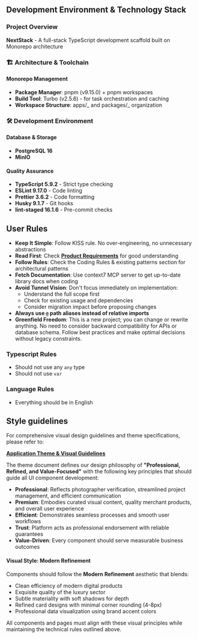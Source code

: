 ## Development Environment & Technology Stack

### Project Overview

**NextStack** - A full-stack TypeScript development scaffold built on Monorepo architecture

### 🏗️ Architecture & Toolchain

#### Monorepo Management

- **Package Manager**: pnpm (v9.15.0) + pnpm workspaces
- **Build Tool**: Turbo (v2.5.6) - for task orchestration and caching
- **Workspace Structure**: apps/_ and packages/_ organization

### 🛠️ Development Environment

#### Database & Storage

- **PostgreSQL 16**
- **MinIO**

#### Quality Assurance

- **TypeScript 5.9.2** - Strict type checking
- **ESLint 9.17.0** - Code linting
- **Prettier 3.6.2** - Code formatting
- **Husky 9.1.7** - Git hooks
- **lint-staged 16.1.6** - Pre-commit checks

## User Rules

- **Keep It Simple**: Follow KISS rule. No over-engineering, no unnecessary abstractions
- **Read First**: Check **[Product Requirements](./docs/PRODUCT.md)** for good understanding
- **Follow Rules**: Check the Coding Rules & existing patterns section for architectural patterns
- **Fetch Documentation**: Use context7 MCP server to get up-to-date library docs when coding
- **Avoid Tunnel Vision**: Don't focus immediately on implementation:
  - Understand the full scope first
  - Check for existing usage and dependencies
  - Consider migration impact before proposing changes
- **Always use `@` path aliases instead of relative imports**
- **Greenfield Freedom**: This is a new project; you can change or rewrite anything. No need to consider backward compatibility for APIs or database schema. Follow best practices and make optimal decisions without legacy constraints.

### Typescript Rules

- Should not use any `any` type
- Should not use `var`

### Language Rules

- Everything should be in English

## Style guidelines

For comprehensive visual design guidelines and theme specifications, please refer to:

**[Application Theme & Visual Guidelines](./docs/THEME.md)**

The theme document defines our design philosophy of **"Professional, Refined, and Value-Focused"** with the following key principles that should guide all UI component development:

- **Professional**: Reflects photographer verification, streamlined project management, and efficient communication
- **Premium**: Embodies curated visual content, quality merchant products, and overall user experience
- **Efficient**: Demonstrates seamless processes and smooth user workflows
- **Trust**: Platform acts as professional endorsement with reliable guarantees
- **Value-Driven**: Every component should serve measurable business outcomes

#### Visual Style: Modern Refinement

Components should follow the **Modern Refinement** aesthetic that blends:

- Clean efficiency of modern digital products
- Exquisite quality of the luxury sector
- Subtle materiality with soft shadows for depth
- Refined card designs with minimal corner rounding (4-8px)
- Professional data visualization using brand accent colors

All components and pages must align with these visual principles while maintaining the technical rules outlined above.
